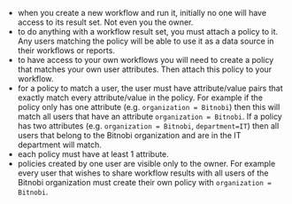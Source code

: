 * when you create a new workflow and run it, initially no one will have access to its result set. Not even you the owner. 
* to do anything with a workflow result set, you must attach a policy to it. Any users matching the policy will be able to use it as a data source in their workflows or reports.
* to have access to your own workflows you will need to create a policy that matches your own user attributes. Then attach this policy to your workflow.
* for a policy to match a user, the user must have attribute/value pairs that exactly match every attribute/value in the policy. For example if the policy only has one attribute (e.g. `organization = Bitnobi`) then this will match all users that have an attribute `organization = Bitnobi`. If a policy has two attributes (e.g. `organization = Bitnobi`, `department=IT`) then all users that belong to the Bitnobi organization and are in the IT department will match.
* each policy must have at least 1 attribute.
* policies created by one user are visible only to the owner. For example every user that wishes to share workflow results with all users of the Bitnobi organization must create their own policy with `organization = Bitnobi`.